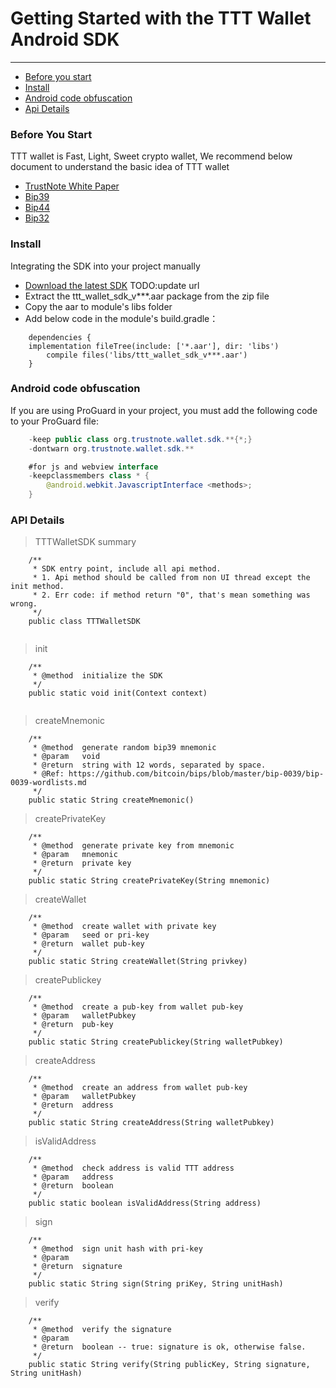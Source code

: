 # Getting Started with the TTT Wallet Android SDK
---

* [Before you start](#start)
* [Install](#GradleIntegration)
* [Android code obfuscation](#obfuscation)
* [Api Details](#apiDetails)

### <a name="start">Before You Start</a>
TTT wallet is Fast, Light, Sweet crypto wallet, We recommend below document to understand the basic idea of TTT wallet
- [TrustNote White Paper](https://github.com/trustnote/document)
- [Bip39](https://github.com/bitcoin/bips/blob/master/bip-0039.mediawiki)
- [Bip44](https://github.com/bitcoin/bips/blob/master/bip-0044.mediawiki)
- [Bip32](https://github.com/bitcoin/bips/blob/master/bip-0032.mediawiki)


### <a name="GradleIntegration">Install</a>  

Integrating the SDK into your project manually

* [Download the latest SDK](https://github.com/trustnote/****.zip) TODO:update url
* Extract the ttt_wallet_sdk_v***.aar package from the zip file
* Copy the aar to module's libs folder
* Add below code in the module's build.gradle：

``` 
    dependencies {
    implementation fileTree(include: ['*.aar'], dir: 'libs')
        compile files('libs/ttt_wallet_sdk_v***.aar')
    }
```
### <a name="obfuscation">Android code obfuscation</a> 

If you are using ProGuard in your project, you must add the following code to your ProGuard file:

``` java
    -keep public class org.trustnote.wallet.sdk.**{*;}
    -dontwarn org.trustnote.wallet.sdk.**

    #for js and webview interface
    -keepclassmembers class * {
        @android.webkit.JavascriptInterface <methods>;
    }
```
    

### <a name="apiDetails">API Details</a>  

> TTTWalletSDK summary

```
    /**
     * SDK entry point, include all api method.
     * 1. Api method should be called from non UI thread except the init method.
     * 2. Err code: if method return "0", that's mean something was wrong.
     */
    public class TTTWalletSDK
 
```


> init

```
    /**
     * @method  initialize the SDK
     */
    public static void init(Context context)
 
```

> createMnemonic

```
    /**
     * @method  generate random bip39 mnemonic
     * @param   void
     * @return  string with 12 words, separated by space.
     * @Ref: https://github.com/bitcoin/bips/blob/master/bip-0039/bip-0039-wordlists.md
     */
    public static String createMnemonic()
```

> createPrivateKey

```
    /**
     * @method  generate private key from mnemonic
     * @param   mnemonic
     * @return  private key
     */
    public static String createPrivateKey(String mnemonic)
```

> createWallet

```
    /**
     * @method  create wallet with private key
     * @param   seed or pri-key
     * @return  wallet pub-key
     */
    public static String createWallet(String privkey)
```

> createPublickey

```
    /**
     * @method  create a pub-key from wallet pub-key
     * @param   walletPubkey
     * @return  pub-key
     */
    public static String createPublickey(String walletPubkey)
```

> createAddress

```
    /**
     * @method  create an address from wallet pub-key
     * @param   walletPubkey
     * @return  address
     */
    public static String createAddress(String walletPubkey)
```

> isValidAddress

```
    /**
     * @method  check address is valid TTT address
     * @param   address
     * @return  boolean
     */
    public static boolean isValidAddress(String address)
```

> sign

```
    /**
     * @method  sign unit hash with pri-key
     * @param
     * @return  signature
     */
    public static String sign(String priKey, String unitHash)
```

> verify

```
    /**
     * @method  verify the signature
     * @param
     * @return  boolean -- true: signature is ok, otherwise false.
     */
    public static String verify(String publicKey, String signature, String unitHash)
```

